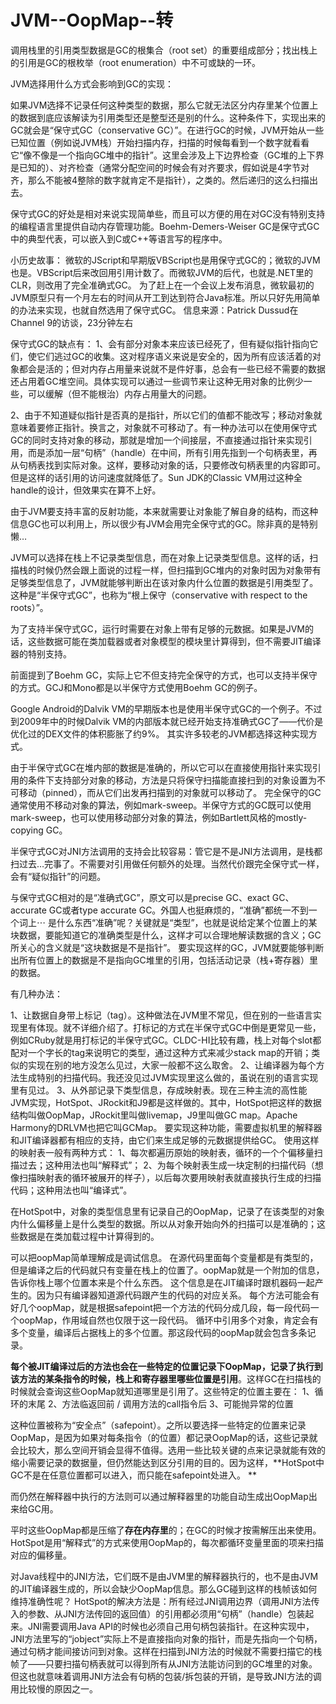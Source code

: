 # JVM--OopMap--转

调用栈里的引用类型数据是GC的根集合（root set）的重要组成部分；找出栈上的引用是GC的根枚举（root enumeration）中不可或缺的一环。

JVM选择用什么方式会影响到GC的实现：

如果JVM选择不记录任何这种类型的数据，那么它就无法区分内存里某个位置上的数据到底应该解读为引用类型还是整型还是别的什么。这种条件下，实现出来的GC就会是“保守式GC（conservative GC）”。在进行GC的时候，JVM开始从一些已知位置（例如说JVM栈）开始扫描内存，扫描的时候每看到一个数字就看看它“像不像是一个指向GC堆中的指针”。这里会涉及上下边界检查（GC堆的上下界是已知的）、对齐检查（通常分配空间的时候会有对齐要求，假如说是4字节对齐，那么不能被4整除的数字就肯定不是指针），之类的。然后递归的这么扫描出去。

保守式GC的好处是相对来说实现简单些，而且可以方便的用在对GC没有特别支持的编程语言里提供自动内存管理功能。Boehm-Demers-Weiser GC是保守式GC中的典型代表，可以嵌入到C或C++等语言写的程序中。

小历史故事： 
微软的JScript和早期版VBScript也是用保守式GC的；微软的JVM也是。VBScript后来改回用引用计数了。而微软JVM的后代，也就是.NET里的CLR，则改用了完全准确式GC。 
为了赶上在一个会议上发布消息，微软最初的JVM原型只有一个月左右的时间从开工到达到符合Java标准。所以只好先用简单的办法来实现，也就自然选用了保守式GC。 
信息来源：Patrick Dussud在Channel 9的访谈，23分钟左右

保守式GC的缺点有： 
1、会有部分对象本来应该已经死了，但有疑似指针指向它们，使它们逃过GC的收集。这对程序语义来说是安全的，因为所有应该活着的对象都会是活的；但对内存占用量来说就不是件好事，总会有一些已经不需要的数据还占用着GC堆空间。具体实现可以通过一些调节来让这种无用对象的比例少一些，可以缓解（但不能根治）内存占用量大的问题。

2、由于不知道疑似指针是否真的是指针，所以它们的值都不能改写；移动对象就意味着要修正指针。换言之，对象就不可移动了。有一种办法可以在使用保守式GC的同时支持对象的移动，那就是增加一个间接层，不直接通过指针来实现引用，而是添加一层“句柄”（handle）在中间，所有引用先指到一个句柄表里，再从句柄表找到实际对象。这样，要移动对象的话，只要修改句柄表里的内容即可。但是这样的话引用的访问速度就降低了。Sun JDK的Classic VM用过这种全handle的设计，但效果实在算不上好。

由于JVM要支持丰富的反射功能，本来就需要让对象能了解自身的结构，而这种信息GC也可以利用上，所以很少有JVM会用完全保守式的GC。除非真的是特别懒…

JVM可以选择在栈上不记录类型信息，而在对象上记录类型信息。这样的话，扫描栈的时候仍然会跟上面说的过程一样，但扫描到GC堆内的对象时因为对象带有足够类型信息了，JVM就能够判断出在该对象内什么位置的数据是引用类型了。这种是“半保守式GC”，也称为“根上保守（conservative with respect to the roots）”。

为了支持半保守式GC，运行时需要在对象上带有足够的元数据。如果是JVM的话，这些数据可能在类加载器或者对象模型的模块里计算得到，但不需要JIT编译器的特别支持。

前面提到了Boehm GC，实际上它不但支持完全保守的方式，也可以支持半保守的方式。GCJ和Mono都是以半保守方式使用Boehm GC的例子。

Google Android的Dalvik VM的早期版本也是使用半保守式GC的一个例子。不过到2009年中的时候Dalvik VM的内部版本就已经开始支持准确式GC了——代价是优化过的DEX文件的体积膨胀了约9%。 
其实许多较老的JVM都选择这种实现方式。

由于半保守式GC在堆内部的数据是准确的，所以它可以在直接使用指针来实现引用的条件下支持部分对象的移动，方法是只将保守扫描能直接扫到的对象设置为不可移动（pinned），而从它们出发再扫描到的对象就可以移动了。 
完全保守的GC通常使用不移动对象的算法，例如mark-sweep。半保守方式的GC既可以使用mark-sweep，也可以使用移动部分对象的算法，例如Bartlett风格的mostly-copying GC。

半保守式GC对JNI方法调用的支持会比较容易：管它是不是JNI方法调用，是栈都扫过去…完事了。不需要对引用做任何额外的处理。当然代价跟完全保守式一样，会有“疑似指针”的问题。

与保守式GC相对的是“准确式GC”，原文可以是precise GC、exact GC、accurate GC或者type accurate GC。外国人也挺麻烦的，“准确”都统一不到一个词上⋯ 
是什么东西“准确”呢？关键就是“类型”，也就是说给定某个位置上的某块数据，要能知道它的准确类型是什么，这样才可以合理地解读数据的含义；GC所关心的含义就是“这块数据是不是指针”。 
要实现这样的GC，JVM就要能够判断出所有位置上的数据是不是指向GC堆里的引用，包括活动记录（栈+寄存器）里的数据。

有几种办法：

1、让数据自身带上标记（tag）。这种做法在JVM里不常见，但在别的一些语言实现里有体现。就不详细介绍了。打标记的方式在半保守式GC中倒是更常见一些，例如CRuby就是用打标记的半保守式GC。CLDC-HI比较有趣，栈上对每个slot都配对一个字长的tag来说明它的类型，通过这种方式来减少stack map的开销；类似的实现在别的地方没怎么见过，大家一般都不这么取舍。 
2、让编译器为每个方法生成特别的扫描代码。我还没见过JVM实现里这么做的，虽说在别的语言实现里有见过。 
3、从外部记录下类型信息，存成映射表。现在三种主流的高性能JVM实现，HotSpot、JRockit和J9都是这样做的。其中，HotSpot把这样的数据结构叫做OopMap，JRockit里叫做livemap，J9里叫做GC map。Apache Harmony的DRLVM也把它叫GCMap。 
要实现这种功能，需要虚拟机里的解释器和JIT编译器都有相应的支持，由它们来生成足够的元数据提供给GC。 
使用这样的映射表一般有两种方式： 
1、每次都遍历原始的映射表，循环的一个个偏移量扫描过去；这种用法也叫“解释式”； 
2、为每个映射表生成一块定制的扫描代码（想像扫描映射表的循环被展开的样子），以后每次要用映射表就直接执行生成的扫描代码；这种用法也叫“编译式”。

在HotSpot中，对象的类型信息里有记录自己的OopMap，记录了在该类型的对象内什么偏移量上是什么类型的数据。所以从对象开始向外的扫描可以是准确的；这些数据是在类加载过程中计算得到的。

可以把oopMap简单理解成是调试信息。 在源代码里面每个变量都是有类型的，但是编译之后的代码就只有变量在栈上的位置了。oopMap就是一个附加的信息，告诉你栈上哪个位置本来是个什么东西。 这个信息是在JIT编译时跟机器码一起产生的。因为只有编译器知道源代码跟产生的代码的对应关系。 每个方法可能会有好几个oopMap，就是根据safepoint把一个方法的代码分成几段，每一段代码一个oopMap，作用域自然也仅限于这一段代码。 循环中引用多个对象，肯定会有多个变量，编译后占据栈上的多个位置。那这段代码的oopMap就会包含多条记录。

**每个被JIT编译过后的方法也会在一些特定的位置记录下OopMap，记录了执行到该方法的某条指令的时候，栈上和寄存器里哪些位置是引用**。这样GC在扫描栈的时候就会查询这些OopMap就知道哪里是引用了。这些特定的位置主要在： 
1、循环的末尾 
2、方法临返回前 / 调用方法的call指令后 
3、可能抛异常的位置

这种位置被称为“安全点”（safepoint）。之所以要选择一些特定的位置来记录OopMap，是因为如果对每条指令（的位置）都记录OopMap的话，这些记录就会比较大，那么空间开销会显得不值得。选用一些比较关键的点来记录就能有效的缩小需要记录的数据量，但仍然能达到区分引用的目的。因为这样，**HotSpot中GC不是在任意位置都可以进入，而只能在safepoint处进入。 **

而仍然在解释器中执行的方法则可以通过解释器里的功能自动生成出OopMap出来给GC用。

平时这些OopMap都是压缩了**存在内存里**的；在GC的时候才按需解压出来使用。 
HotSpot是用“解释式”的方式来使用OopMap的，每次都循环变量里面的项来扫描对应的偏移量。

对Java线程中的JNI方法，它们既不是由JVM里的解释器执行的，也不是由JVM的JIT编译器生成的，所以会缺少OopMap信息。那么GC碰到这样的栈帧该如何维持准确性呢？ 
HotSpot的解决方法是：所有经过JNI调用边界（调用JNI方法传入的参数、从JNI方法传回的返回值）的引用都必须用“句柄”（handle）包装起来。JNI需要调用Java API的时候也必须自己用句柄包装指针。在这种实现中，JNI方法里写的“jobject”实际上不是直接指向对象的指针，而是先指向一个句柄，通过句柄才能间接访问到对象。这样在扫描到JNI方法的时候就不需要扫描它的栈帧了——只要扫描句柄表就可以得到所有从JNI方法能访问到的GC堆里的对象。 
但这也就意味着调用JNI方法会有句柄的包装/拆包装的开销，是导致JNI方法的调用比较慢的原因之一。